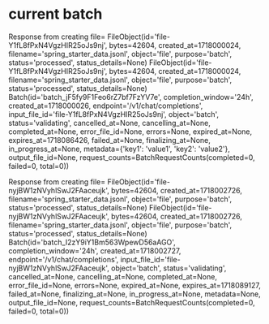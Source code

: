 # current batch

Response from creating file= FileObject(id='file-Y1fL8fPxN4VgzHIR25oJs9nj', bytes=42604, created_at=1718000024, filename='spring_starter_data.jsonl', object='file', purpose='batch', status='processed', status_details=None)
FileObject(id='file-Y1fL8fPxN4VgzHIR25oJs9nj', bytes=42604, created_at=1718000024, filename='spring_starter_data.jsonl', object='file', purpose='batch', status='processed', status_details=None)
Batch(id='batch_jF5fy9F1Feo6rZ7bf7FzYV7e', completion_window='24h', created_at=1718000026, endpoint='/v1/chat/completions', input_file_id='file-Y1fL8fPxN4VgzHIR25oJs9nj', object='batch', status='validating', cancelled_at=None, cancelling_at=None, completed_at=None, error_file_id=None, errors=None, expired_at=None, expires_at=1718086426, failed_at=None, finalizing_at=None, in_progress_at=None, metadata={'key1': 'value1', 'key2': 'value2'}, output_file_id=None, request_counts=BatchRequestCounts(completed=0, failed=0, total=0))



Response from creating file= FileObject(id='file-nyjBW1zNVyhlSwJ2FAaceujk', bytes=42604, created_at=1718002726, filename='spring_starter_data.jsonl', object='file', purpose='batch', status='processed', status_details=None)
FileObject(id='file-nyjBW1zNVyhlSwJ2FAaceujk', bytes=42604, created_at=1718002726, filename='spring_starter_data.jsonl', object='file', purpose='batch', status='processed', status_details=None)
Batch(id='batch_I2zY9iY1Bm563WpewD56aAGO', completion_window='24h', created_at=1718002727, endpoint='/v1/chat/completions', input_file_id='file-nyjBW1zNVyhlSwJ2FAaceujk', object='batch', status='validating', cancelled_at=None, cancelling_at=None, completed_at=None, error_file_id=None, errors=None, expired_at=None, expires_at=1718089127, failed_at=None, finalizing_at=None, in_progress_at=None, metadata=None, output_file_id=None, request_counts=BatchRequestCounts(completed=0, failed=0, total=0))